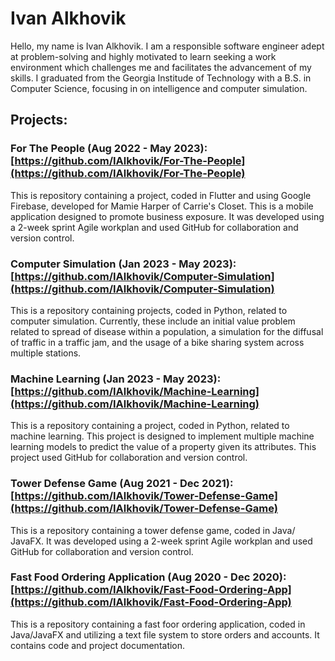 # Ivan Alkhovik

Hello, my name is Ivan Alkhovik. I am a responsible software engineer adept at problem-solving and highly motivated to learn seeking a work environment which challenges me and facilitates the advancement of my skills. I graduated from the Georgia Institude of Technology with a B.S. in Computer Science, focusing in on intelligence and computer simulation.


## Projects:

### For The People (Aug 2022 - May 2023): [https://github.com/IAlkhovik/For-The-People](https://github.com/IAlkhovik/For-The-People)

This is repository containing a project, coded in Flutter and using Google Firebase, developed for Mamie Harper of Carrie's Closet. This is a mobile application designed to promote business exposure. It was developed using a 2-week sprint Agile workplan and used GitHub for collaboration and version control.

### Computer Simulation (Jan 2023 - May 2023): [https://github.com/IAlkhovik/Computer-Simulation](https://github.com/IAlkhovik/Computer-Simulation)

This is a repository containing projects, coded in Python, related to computer simulation. Currently, these include an initial value problem related to spread of disease within a population, a simulation for the diffusal of traffic in a traffic jam, and the usage of a bike sharing system across multiple stations.

### Machine Learning (Jan 2023 - May 2023): [https://github.com/IAlkhovik/Machine-Learning](https://github.com/IAlkhovik/Machine-Learning)

This is a repository containing a project, coded in Python, related to machine learning. This project is designed to implement multiple machine learning models to predict the value of a property given its attributes. This project used GitHub for collaboration and version control.

### Tower Defense Game (Aug 2021 - Dec 2021): [https://github.com/IAlkhovik/Tower-Defense-Game](https://github.com/IAlkhovik/Tower-Defense-Game)

This is a repository containing a tower defense game, coded in Java/ JavaFX. It was developed using a 2-week sprint Agile workplan and used GitHub for collaboration and version control.

### Fast Food Ordering Application (Aug 2020 - Dec 2020): [https://github.com/IAlkhovik/Fast-Food-Ordering-App](https://github.com/IAlkhovik/Fast-Food-Ordering-App)

This is a repository containing a fast foor ordering application, coded in Java/JavaFX and utilizing a text file system to store orders and accounts. It contains code and project documentation.
